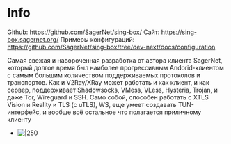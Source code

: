 
# Info
Github: https://github.com/SagerNet/sing-box/ 
Сайт: https://sing-box.sagernet.org/
Примеры конфигураций: https://github.com/SagerNet/sing-box/tree/dev-next/docs/configuration

Самая свежая и навороченная разработка от автора клиента SagerNet, который долгое время был наиболее прогрессивным Andorid-клиентом с самым большим количеством поддерживаемых протоколов и транспортов. Как и V2Ray/XRay может работать и как клиент, и как сервер, поддерживает Shadowsocks, VMess, VLess, Hysteria, Trojan, и даже Tor, Wireguard и SSH. Само собой, способен работать с XTLS Vision и Reality и TLS (с uTLS), WS, еще умеет создавать TUN-интерфейс,  и вообще всё остальное что полагается приличному клиенту

- ![|250](Pasted%20image%2020240831112824.png)